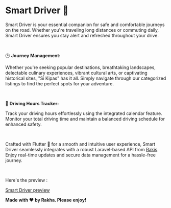 # Smart Driver 🚗

Smart Driver is your essential companion for safe and comfortable journeys on the road. Whether you're traveling long distances or commuting daily, Smart Driver ensures you stay alert and refreshed throughout your drive.

<br>

🕒 <b>Journey Management: </b>

Whether you're seeking popular destinations, breathtaking landscapes, delectable culinary experiences, vibrant cultural arts, or captivating historical sites, "Si Kipas" has it all. Simply navigate through our categorized listings to find the perfect spots for your adventure.

<br>

📅 <b>Driving Hours Tracker: </b>

Track your driving hours effortlessly using the integrated calendar feature. Monitor your total driving time and maintain a balanced driving schedule for enhanced safety.

<br>

Crafted with Flutter 📱 for a smooth and intuitive user experience, Smart Driver seamlessly integrates with a robust Laravel-based API from [Rakis](https://github.com/Aldi-rakis). Enjoy real-time updates and secure data management for a hassle-free journey.

<br>

Here's the preview :

[Smart Driver preview](https://github.com/user-attachments/assets/233c7dd2-3697-4120-996c-303375a2b624)

<b> Made with ❤️ by Rakha. Please enjoy! </b>

